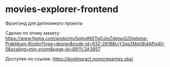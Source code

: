 # movies-explorer-frontend

Фронтэнд для дипломного проекта

Сделан по этому макету: https://www.figma.com/proto/mvSojtydNSTqOJmZdetsoG/Diploma-Praktikum-Kostin?type=design&node-id=932-2618&t=Y2gs2Me08i4APq40-0&scaling=min-zoom&page-id=891%3A3857

Доступен по ссылке: https://kostinpract.nomoreparties.sbs/